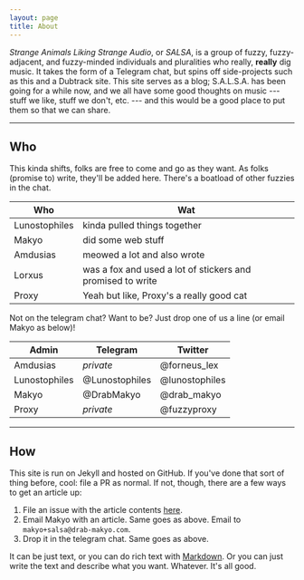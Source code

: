 ```yaml
---
layout: page
title: About
---
```


*Strange Animals Liking Strange Audio*, or *SALSA*, is a group of fuzzy, fuzzy-adjacent, and fuzzy-minded individuals and pluralities who really, **really** dig music. It takes the form of a Telegram chat, but spins off side-projects such as this and a Dubtrack site. This site serves as a blog;  S.A.L.S.A. has been going for a while now, and we all have some good thoughts on music --- stuff we like, stuff we don't, etc. --- and this would be a good place to put them so that we can share.

-----

## Who

This kinda shifts, folks are free to come and go as they want. As folks (promise to) write, they'll be added here. There's a boatload of other fuzzies in the chat.

Who | Wat
---|---
Lunostophiles | kinda pulled things together
Makyo | did some web stuff
Amdusias | meowed a lot and also wrote
Lorxus | was a fox and used a lot of stickers and promised to write
Proxy | Yeah but like, Proxy's a really good cat

Not on the telegram chat? Want to be? Just drop one of us a line (or email Makyo as below)!

Admin | Telegram | Twitter
---|---|---
Amdusias | *private* | @forneus_lex
Lunostophiles | @Lunostophiles | @lunostophiles
Makyo | @DrabMakyo | @drab_makyo
Proxy | *private* | @fuzzyproxy

-----

## How

This site is run on Jekyll and hosted on GitHub. If you've done that sort of thing before, cool: file a PR as normal. If not, though, there are a few ways to get an article up:

1. File an issue with the article contents [here](https://github.com/makyo/salsa/issues).
2. Email Makyo with an article. Same goes as above. Email to `makyo+salsa@drab-makyo.com`.
3. Drop it in the telegram chat. Same goes as above.

It can be just text, or you can do rich text with [Markdown](https://en.wikipedia.org/wiki/Markdown). Or you can just write the text and describe what you want. Whatever. It's all good.
